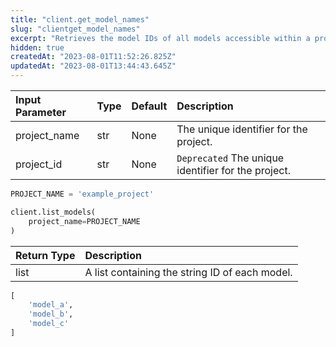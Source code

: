 ```yaml
---
title: "client.get_model_names"
slug: "clientget_model_names"
excerpt: "Retrieves the model IDs of all models accessible within a project."
hidden: true
createdAt: "2023-08-01T11:52:26.825Z"
updatedAt: "2023-08-01T13:44:43.645Z"
---
```

| Input Parameter | Type | Default | Description                                         |
| :-------------- | :--- | :------ | :-------------------------------------------------- |
| project_name    | str  | None    | The unique identifier for the project.              |
| project_id      | str  | None    | `Deprecated` The unique identifier for the project. |

```python Usage
PROJECT_NAME = 'example_project'

client.list_models(
    project_name=PROJECT_NAME
)
```

| Return Type | Description                                    |
| :---------- | :--------------------------------------------- |
| list        | A list containing the string ID of each model. |

```python Response
[
    'model_a',
    'model_b',
    'model_c'
]
```